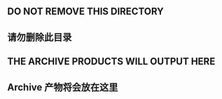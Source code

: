 
## DO NOT REMOVE THIS DIRECTORY
## 请勿删除此目录

## THE ARCHIVE PRODUCTS WILL OUTPUT HERE
## Archive 产物将会放在这里
